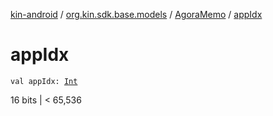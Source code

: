 [kin-android](../../index.md) / [org.kin.sdk.base.models](../index.md) / [AgoraMemo](index.md) / [appIdx](./app-idx.md)

# appIdx

`val appIdx: `[`Int`](https://kotlinlang.org/api/latest/jvm/stdlib/kotlin/-int/index.html)

16 bits  | &lt; 65,536

